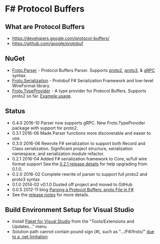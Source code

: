 
# F# Protocol Buffers

## What are Protocol Buffers
* https://developers.google.com/protocol-buffers/
* https://github.com/google/protobuf

## NuGet
* [Froto.Parser](http://www.nuget.org/packages/Froto.Parser) - Protocol Buffers Parser. Supports [proto2](https://developers.google.com/protocol-buffers/docs/proto), [proto3](https://developers.google.com/protocol-buffers/docs/proto3), & [gRPC](http://www.grpc.io/docs/guides/concepts.html) syntax.
* [Froto.Serialization](http://www.nuget.org/packages/Froto.Serialization) - Protobuf F# Serialization Framework and low-level WireFormat library.
* [Froto.TypeProvider](http://www.nuget.org/packages/Froto.TypeProvdider) - A type provider for Protocol Buffers. Supports proto2 so far. [Example usage](https://github.com/ctaggart/froto/blob/master/docs/type-provider/type-provider.md).

## Status
* 0.4.0 2016-10 Parser now supports gRPC. New Froto.TypeProvider package with support for proto2.
* 0.3.1 2016-06 Made Parser functions more discoverable and easier to use.
* 0.3.0 2016-06 Rewrote F# serialization to support both Record and Class serialization. Significant project structure, serialization namespace, and serialization module refactor.
* 0.2.1 2016-04 Added F# serialization framework to Core, w/full wire format support
  See the [0.2.1 release details](https://github.com/ctaggart/froto/releases/tag/0.2.1) for help upgrading from 0.1.0.
* 0.2.0 2016-02 Complete rewrite of parser to support full proto2 and proto3 syntax
* 0.1.0 2014-02 v0.1.0 Dusted off project and moved to GitHub
* 0.0.5 2012-11 blog [Parsing a Protocol Buffers .proto File in F#](http://blog.ctaggart.com/2012/11/parsing-protocol-buffers-proto-file-in-f.html)
* See the [release notes](https://github.com/ctaggart/froto/blob/master/release_notes.md) for more details.

## Build Environment Setup for Visual Studio
* Install [Paket for Visual Studio](https://github.com/fsprojects/Paket.VisualStudio) from the "Tools/Extensions and Updates..." menu
* Solution path cannot contain pound sign (#), such as ".../F#/froto/" [due to a .net limitation](http://stackoverflow.com/questions/9319656/how-to-encode-a-path-that-contains-a-hash)
